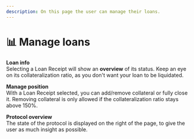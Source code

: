 ```yaml
---
description: On this page the user can manage their loans.
---
```


# 📊 Manage loans

**Loan info**\
Selecting a Loan Receipt will show an **overview** of its status. Keep an eye on its collateralization ratio, as you don't want your loan to be liquidated.

**Manage position**\
With a Loan Receipt selected, you can add/remove collateral or fully close it. Removing collateral is only allowed if the collateralization ratio stays above 150%.

**Protocol overview**\
The state of the protocol is displayed on the right of the page, to give the user as much insight as possible.&#x20;
